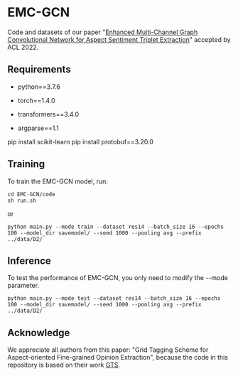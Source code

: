 # EMC-GCN

Code and datasets of our paper "[Enhanced Multi-Channel Graph Convolutional Network for Aspect Sentiment Triplet Extraction](https://aclanthology.org/2022.acl-long.212/)" accepted by ACL 2022.

## Requirements

- python==3.7.6

- torch==1.4.0
- transformers==3.4.0
- argparse==1.1

pip install scikit-learn
pip install protobuf==3.20.0
## Training

To train the EMC-GCN model, run:

```
cd EMC-GCN/code
sh run.sh
```
or
```
python main.py --mode train --dataset res14 --batch_size 16 --epochs 100 --model_dir savemodel/ --seed 1000 --pooling avg --prefix ../data/D2/
```

## Inference

To test the performance of EMC-GCN, you only need to modify the --mode parameter.
```
python main.py --mode test --dataset res14 --batch_size 16 --epochs 100 --model_dir savemodel/ --seed 1000 --pooling avg --prefix ../data/D2/
```

## Acknowledge

We appreciate all authors from this paper: "Grid Tagging Scheme for Aspect-oriented Fine-grained Opinion Extraction", because the code in this repository is based on their work [GTS](https://github.com/NJUNLP/GTS).

